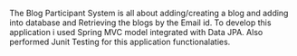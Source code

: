 The Blog Participant System is all about adding/creating a blog and adding into database and Retrieving the blogs by the Email id.
To develop this application i used Spring MVC model integrated with Data JPA.
Also performed Junit Testing for this application functionalaties.
